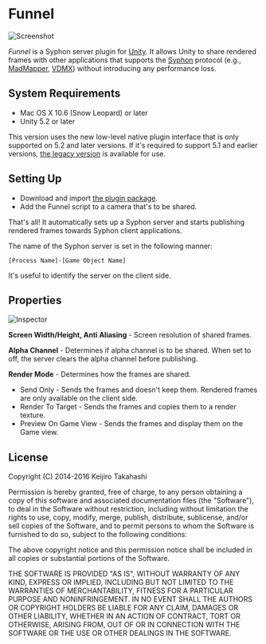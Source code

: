 Funnel
======

![Screenshot][Screenshot]

*Funnel* is a Syphon server plugin for [Unity][Unity]. It allows Unity to share
rendered frames with other applications that supports the [Syphon][Syphon]
protocol (e.g., [MadMapper][MadMapper], [VDMX][VDMX]) without introducing any
performance loss.

System Requirements
-------------------

- Mac OS X 10.6 (Snow Leopard) or later
- Unity 5.2 or later

This version uses the new low-level native plugin interface that is only
supported on 5.2 and later versions. If it's required to support 5.1 and earlier
versions, [the legacy version][Legacy] is available for use.

Setting Up
----------

- Download and import [the plugin package][Package].
- Add the Funnel script to a camera that's to be shared.

That's all! It automatically sets up a Syphon server and starts publishing
rendered frames towards Syphon client applications.

The name of the Syphon server is set in the following manner:

    [Process Name]-[Game Object Name]

It's useful to identify the server on the client side.

Properties
----------

![Inspector][Inspector]

**Screen Width/Height, Anti Aliasing** - Screen resolution of shared frames.

**Alpha Channel** - Determines if alpha channel is to be shared. When set to
off, the server clears the alpha channel before publishing.

**Render Mode** - Determines how the frames are shared.
 - Send Only - Sends the frames and doesn't keep them. Rendered frames are only
   available on the client side.
 - Render To Target - Sends the frames and copies them to a render texture.
 - Preview On Game View - Sends the frames and display them on the Game view.

License
-------

Copyright (C) 2014-2016 Keijiro Takahashi

Permission is hereby granted, free of charge, to any person obtaining a copy of
this software and associated documentation files (the "Software"), to deal in
the Software without restriction, including without limitation the rights to
use, copy, modify, merge, publish, distribute, sublicense, and/or sell copies of
the Software, and to permit persons to whom the Software is furnished to do so,
subject to the following conditions:

The above copyright notice and this permission notice shall be included in all
copies or substantial portions of the Software.

THE SOFTWARE IS PROVIDED "AS IS", WITHOUT WARRANTY OF ANY KIND, EXPRESS OR
IMPLIED, INCLUDING BUT NOT LIMITED TO THE WARRANTIES OF MERCHANTABILITY, FITNESS
FOR A PARTICULAR PURPOSE AND NONINFRINGEMENT. IN NO EVENT SHALL THE AUTHORS OR
COPYRIGHT HOLDERS BE LIABLE FOR ANY CLAIM, DAMAGES OR OTHER LIABILITY, WHETHER
IN AN ACTION OF CONTRACT, TORT OR OTHERWISE, ARISING FROM, OUT OF OR IN
CONNECTION WITH THE SOFTWARE OR THE USE OR OTHER DEALINGS IN THE SOFTWARE.

[Screenshot]: http://keijiro.github.io/Funnel/screenshot.png
[Legacy]:     https://github.com/keijiro/Funnel/tree/gllegacy
[Inspector]:  http://keijiro.github.io/Funnel/inspector.png
[Package]:    https://github.com/keijiro/Funnel/raw/master/Funnel.unitypackage
[Unity]:      http://unity3d.com
[Syphon]:     http://syphon.v002.info
[VDMX]:       http://vidvox.net
[MadMapper]:  http://madmapper.com
